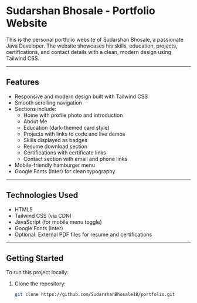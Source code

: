 # Sudarshan Bhosale - Portfolio Website

This is the personal portfolio website of Sudarshan Bhosale, a passionate Java Developer. The website showcases his skills, education, projects, certifications, and contact details with a clean, modern design using Tailwind CSS.

---


## Features

- Responsive and modern design built with Tailwind CSS
- Smooth scrolling navigation
- Sections include:
  - Home with profile photo and introduction
  - About Me
  - Education (dark-themed card style)
  - Projects with links to code and live demos
  - Skills displayed as badges
  - Resume download section
  - Certifications with certificate links
  - Contact section with email and phone links
- Mobile-friendly hamburger menu
- Google Fonts (Inter) for clean typography

---

## Technologies Used

- HTML5
- Tailwind CSS (via CDN)
- JavaScript (for mobile menu toggle)
- Google Fonts (Inter)
- Optional: External PDF files for resume and certifications

---

## Getting Started

To run this project locally:

1. Clone the repository:

   ```bash
   git clone https://github.com/SudarshanBhosale18/portfolio.git
